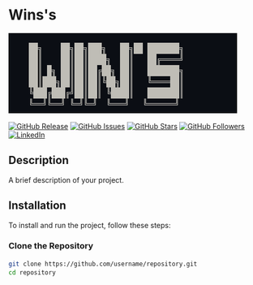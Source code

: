 # Wins's

![Project Title](Title.PNG)

[![GitHub Release](https://img.shields.io/github/release/username/repository.svg)](https://github.com/username/repository/releases)
[![GitHub Issues](https://img.shields.io/github/issues/username/repository.svg)](https://github.com/username/repository/issues)
[![GitHub Stars](https://img.shields.io/github/stars/username/repository.svg)](https://github.com/username/repository/stargazers)
[![GitHub Followers](https://img.shields.io/github/followers/username.svg?style=social)](https://github.com/username)
[![LinkedIn](https://img.shields.io/badge/LinkedIn-Follow-blue)](https://www.linkedin.com/in/yourprofile)

## Description

A brief description of your project.

## Installation

To install and run the project, follow these steps:

### Clone the Repository

```bash
git clone https://github.com/username/repository.git
cd repository
